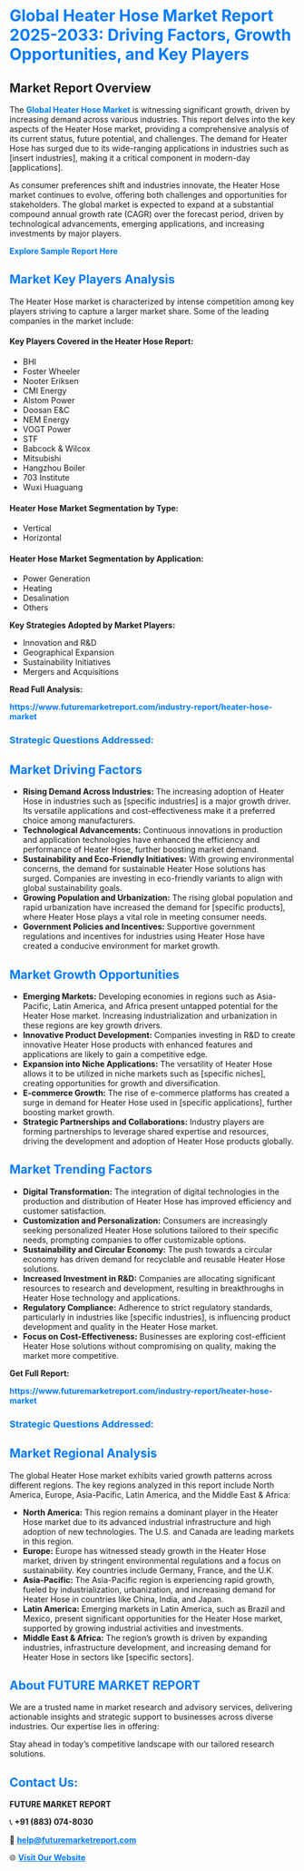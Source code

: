 <h1 style="color: #007BFF;">Global Heater Hose Market Report 2025-2033: Driving Factors, Growth Opportunities, and Key Players</h1>

<section id="overview">
<h2>Market Report Overview</h2>
<p>The <a href="https://www.futuremarketreport.com/industry-report/heater-hose-market" style="color: #007BFF; text-decoration: none;"><strong>Global Heater Hose Market</strong></a> is witnessing significant growth, driven by increasing demand across various industries. This report delves into the key aspects of the Heater Hose market, providing a comprehensive analysis of its current status, future potential, and challenges. The demand for Heater Hose has surged due to its wide-ranging applications in industries such as [insert industries], making it a critical component in modern-day [applications].</p>
<p>As consumer preferences shift and industries innovate, the Heater Hose market continues to evolve, offering both challenges and opportunities for stakeholders. The global market is expected to expand at a substantial compound annual growth rate (CAGR) over the forecast period, driven by technological advancements, emerging applications, and increasing investments by major players.</p>
</section>

<section id="overview">
<p><a href="https://www.futuremarketreport.com/request-sample/reportId=33557" style="color: #007BFF; text-decoration: none;"><strong>Explore Sample Report Here</strong></a></p>
</section>

<section id="key-players">
<h2 style="color: #007BFF;">Market Key Players Analysis</h2>
<p>The Heater Hose market is characterized by intense competition among key players striving to capture a larger market share. Some of the leading companies in the market include:</p>
<h4>Key Players Covered in the Heater Hose Report:</h4>
<ul><li>BHI</li><li>Foster Wheeler</li><li>Nooter Eriksen</li><li>CMI Energy</li><li>Alstom Power</li><li>Doosan E&amp;C</li><li>NEM Energy</li><li>VOGT Power</li><li>STF</li><li>Babcock &amp; Wilcox</li><li>Mitsubishi</li><li>Hangzhou Boiler</li><li>703 Institute</li><li>Wuxi Huaguang</li></ul>
<h4>Heater Hose Market Segmentation by Type:</h4>
<ul><li>Vertical</li><li>Horizontal</li></ul>

<h4>Heater Hose Market Segmentation by Application:</h4>
<ul><li>Power Generation</li><li>Heating</li><li>Desalination</li><li>Others</li></ul>
<p><strong>Key Strategies Adopted by Market Players:</strong></p>
<ul>
<li>Innovation and R&D</li>
<li>Geographical Expansion</li>
<li>Sustainability Initiatives</li>
<li>Mergers and Acquisitions</li>
</ul>
</section>

<section>
<p><strong>Read Full Analysis: </strong></p><a href="https://www.futuremarketreport.com/industry-report/heater-hose-market" style="color: #007BFF; text-decoration: none;"><strong>https://www.futuremarketreport.com/industry-report/heater-hose-market</strong></a>
<h3 style="color: #007BFF;">Strategic Questions Addressed:</h3>
</section>

<section id="driving-factors">
<h2 style="color: #007BFF;">Market Driving Factors</h2>
<ul>
<li><strong>Rising Demand Across Industries:</strong> The increasing adoption of Heater Hose in industries such as [specific industries] is a major growth driver. Its versatile applications and cost-effectiveness make it a preferred choice among manufacturers.</li>
<li><strong>Technological Advancements:</strong> Continuous innovations in production and application technologies have enhanced the efficiency and performance of Heater Hose, further boosting market demand.</li>
<li><strong>Sustainability and Eco-Friendly Initiatives:</strong> With growing environmental concerns, the demand for sustainable Heater Hose solutions has surged. Companies are investing in eco-friendly variants to align with global sustainability goals.</li>
<li><strong>Growing Population and Urbanization:</strong> The rising global population and rapid urbanization have increased the demand for [specific products], where Heater Hose plays a vital role in meeting consumer needs.</li>
<li><strong>Government Policies and Incentives:</strong> Supportive government regulations and incentives for industries using Heater Hose have created a conducive environment for market growth.</li>
</ul>
</section>

<section id="growth-opportunities">
<h2 style="color: #007BFF;">Market Growth Opportunities</h2>
<ul>
<li><strong>Emerging Markets:</strong> Developing economies in regions such as Asia-Pacific, Latin America, and Africa present untapped potential for the Heater Hose market. Increasing industrialization and urbanization in these regions are key growth drivers.</li>
<li><strong>Innovative Product Development:</strong> Companies investing in R&D to create innovative Heater Hose products with enhanced features and applications are likely to gain a competitive edge.</li>
<li><strong>Expansion into Niche Applications:</strong> The versatility of Heater Hose allows it to be utilized in niche markets such as [specific niches], creating opportunities for growth and diversification.</li>
<li><strong>E-commerce Growth:</strong> The rise of e-commerce platforms has created a surge in demand for Heater Hose used in [specific applications], further boosting market growth.</li>
<li><strong>Strategic Partnerships and Collaborations:</strong> Industry players are forming partnerships to leverage shared expertise and resources, driving the development and adoption of Heater Hose products globally.</li>
</ul>
</section>

<section id="trending-factors">
<h2 style="color: #007BFF;">Market Trending Factors</h2>
<ul>
<li><strong>Digital Transformation:</strong> The integration of digital technologies in the production and distribution of Heater Hose has improved efficiency and customer satisfaction.</li>
<li><strong>Customization and Personalization:</strong> Consumers are increasingly seeking personalized Heater Hose solutions tailored to their specific needs, prompting companies to offer customizable options.</li>
<li><strong>Sustainability and Circular Economy:</strong> The push towards a circular economy has driven demand for recyclable and reusable Heater Hose solutions.</li>
<li><strong>Increased Investment in R&D:</strong> Companies are allocating significant resources to research and development, resulting in breakthroughs in Heater Hose technology and applications.</li>
<li><strong>Regulatory Compliance:</strong> Adherence to strict regulatory standards, particularly in industries like [specific industries], is influencing product development and quality in the Heater Hose market.</li>
<li><strong>Focus on Cost-Effectiveness:</strong> Businesses are exploring cost-efficient Heater Hose solutions without compromising on quality, making the market more competitive.</li>
</ul>
</section>

<section>
<p><strong>Get Full Report: </strong></p><a href="https://www.futuremarketreport.com/industry-report/heater-hose-market" style="color: #007BFF; text-decoration: none;"><strong>https://www.futuremarketreport.com/industry-report/heater-hose-market</strong></a>
<h3 style="color: #007BFF;">Strategic Questions Addressed:</h3>
</section>


<section id="regional-analysis">
<h2 style="color: #007BFF;">Market Regional Analysis</h2>
<p>The global Heater Hose market exhibits varied growth patterns across different regions. The key regions analyzed in this report include North America, Europe, Asia-Pacific, Latin America, and the Middle East & Africa:</p>
<ul>
<li><strong>North America:</strong> This region remains a dominant player in the Heater Hose market due to its advanced industrial infrastructure and high adoption of new technologies. The U.S. and Canada are leading markets in this region.</li>
<li><strong>Europe:</strong> Europe has witnessed steady growth in the Heater Hose market, driven by stringent environmental regulations and a focus on sustainability. Key countries include Germany, France, and the U.K.</li>
<li><strong>Asia-Pacific:</strong> The Asia-Pacific region is experiencing rapid growth, fueled by industrialization, urbanization, and increasing demand for Heater Hose in countries like China, India, and Japan.</li>
<li><strong>Latin America:</strong> Emerging markets in Latin America, such as Brazil and Mexico, present significant opportunities for the Heater Hose market, supported by growing industrial activities and investments.</li>
<li><strong>Middle East & Africa:</strong> The region’s growth is driven by expanding industries, infrastructure development, and increasing demand for Heater Hose in sectors like [specific sectors].</li>
</ul>
</section>

<footer>
<h2 style="color: #007BFF;">About FUTURE MARKET REPORT</h2>
<p>We are a trusted name in market research and advisory services, delivering actionable insights and strategic support to businesses across diverse industries. Our expertise lies in offering:</p>

<p>Stay ahead in today’s competitive landscape with our tailored research solutions.</p>

<h2 style="color: #007BFF;">Contact Us:</h2>
<p><strong>FUTURE MARKET REPORT</strong></p>
<p>📞 <strong>+91 (883) 074-8030</strong></p>
<p>📧 <strong><a href="mailto:help@futuremarketreport.com" style="color: #007BFF;">help@futuremarketreport.com</a></strong></p>
<p>🌐 <strong><a href="https://www.futuremarketreport.com/" style="color: #007BFF;">Visit Our Website</a></strong></p>
</footer>